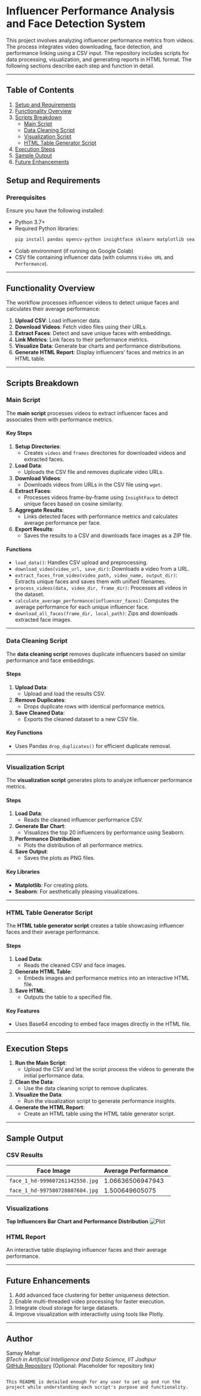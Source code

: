 
# Influencer Performance Analysis and Face Detection System

This project involves analyzing influencer performance metrics from videos. The process integrates video downloading, face detection, and performance linking using a CSV input. The repository includes scripts for data processing, visualization, and generating reports in HTML format. The following sections describe each step and function in detail.

---

## Table of Contents

1. [Setup and Requirements](#setup-and-requirements)
2. [Functionality Overview](#functionality-overview)
3. [Scripts Breakdown](#scripts-breakdown)
    - [Main Script](#main-script)
    - [Data Cleaning Script](#data-cleaning-script)
    - [Visualization Script](#visualization-script)
    - [HTML Table Generator Script](#html-table-generator-script)
4. [Execution Steps](#execution-steps)
5. [Sample Output](#sample-output)
6. [Future Enhancements](#future-enhancements)

## Setup and Requirements

### Prerequisites
Ensure you have the following installed:
- Python 3.7+
- Required Python libraries:
  ```bash
  pip install pandas opencv-python insightface sklearn matplotlib seaborn
  ```
- Colab environment (if running on Google Colab)
- CSV file containing influencer data (with columns `Video URL` and `Performance`).

---

## Functionality Overview

The workflow processes influencer videos to detect unique faces and calculates their average performance:
1. **Upload CSV**: Load influencer data.
2. **Download Videos**: Fetch video files using their URLs.
3. **Extract Faces**: Detect and save unique faces with embeddings.
4. **Link Metrics**: Link faces to their performance metrics.
5. **Visualize Data**: Generate bar charts and performance distributions.
6. **Generate HTML Report**: Display influencers’ faces and metrics in an HTML table.

---

## Scripts Breakdown

### Main Script

The **main script** processes videos to extract influencer faces and associates them with performance metrics.

#### Key Steps
1. **Setup Directories**:
   - Creates `videos` and `frames` directories for downloaded videos and extracted faces.
2. **Load Data**:
   - Uploads the CSV file and removes duplicate video URLs.
3. **Download Videos**:
   - Downloads videos from URLs in the CSV file using `wget`.
4. **Extract Faces**:
   - Processes videos frame-by-frame using `InsightFace` to detect unique faces based on cosine similarity.
5. **Aggregate Results**:
   - Links detected faces with performance metrics and calculates average performance per face.
6. **Export Results**:
   - Saves the results to a CSV and downloads face images as a ZIP file.

#### Functions
- `load_data()`: Handles CSV upload and preprocessing.
- `download_video(video_url, save_dir)`: Downloads a video from a URL.
- `extract_faces_from_video(video_path, video_name, output_dir)`: Extracts unique faces and saves them with unified filenames.
- `process_videos(data, video_dir, frame_dir)`: Processes all videos in the dataset.
- `calculate_average_performance(influencer_faces)`: Computes the average performance for each unique influencer face.
- `download_all_faces(frame_dir, local_path)`: Zips and downloads extracted face images.

---

### Data Cleaning Script

The **data cleaning script** removes duplicate influencers based on similar performance and face embeddings.

#### Steps
1. **Upload Data**:
   - Upload and load the results CSV.
2. **Remove Duplicates**:
   - Drops duplicate rows with identical performance metrics.
3. **Save Cleaned Data**:
   - Exports the cleaned dataset to a new CSV file.

#### Key Functions
- Uses Pandas `drop_duplicates()` for efficient duplicate removal.

---

### Visualization Script

The **visualization script** generates plots to analyze influencer performance metrics.

#### Steps
1. **Load Data**:
   - Reads the cleaned influencer performance CSV.
2. **Generate Bar Chart**:
   - Visualizes the top 20 influencers by performance using Seaborn.
3. **Performance Distribution**:
   - Plots the distribution of all performance metrics.
4. **Save Output**:
   - Saves the plots as PNG files.

#### Key Libraries
- **Matplotlib**: For creating plots.
- **Seaborn**: For aesthetically pleasing visualizations.

---

### HTML Table Generator Script

The **HTML table generator script** creates a table showcasing influencer faces and their average performance.

#### Steps
1. **Load Data**:
   - Reads the cleaned CSV and face images.
2. **Generate HTML Table**:
   - Embeds images and performance metrics into an interactive HTML file.
3. **Save HTML**:
   - Outputs the table to a specified file.

#### Key Features
- Uses Base64 encoding to embed face images directly in the HTML file.

---

## Execution Steps

1. **Run the Main Script**:
   - Upload the CSV and let the script process the videos to generate the initial performance data.
2. **Clean the Data**:
   - Use the data cleaning script to remove duplicates.
3. **Visualize the Data**:
   - Run the visualization script to generate performance insights.
4. **Generate the HTML Report**:
   - Create an HTML table using the HTML table generator script.

---

## Sample Output

### CSV Results
|           Face Image            | Average Performance |
|---------------------------------|---------------------|
| `face_1_hd-999607261342550.jpg` |   1.06636506947943  |
| `face_1_hd-997580728807604.jpg` |   1.500649605075    |

### Visualizations
 **Top Influencers Bar Chart and Performance Distribution**
   ![Plot](https://github.com/user-attachments/assets/d9c7e3d9-22de-4f7a-b17e-ddc7762b8b46)

### HTML Report
An interactive table displaying influencer faces and their average performance.

---

## Future Enhancements

1. Add advanced face clustering for better uniqueness detection.
2. Enable multi-threaded video processing for faster execution.
3. Integrate cloud storage for large datasets.
4. Improve visualization with interactivity using tools like Plotly.

---

## Author
Samay Mehar  
*BTech in Artificial Intelligence and Data Science, IIT Jodhpur*  
[GitHub Repository](https://github.com/samay2504/FuelGrowth) (Optional: Placeholder for repository link)
```

This README is detailed enough for any user to set up and run the project while understanding each script's purpose and functionality.
